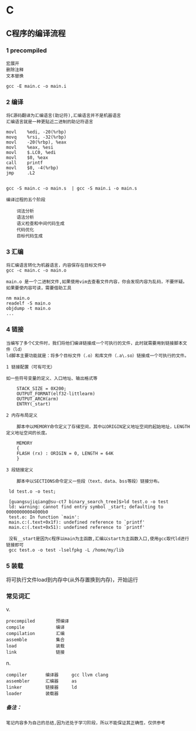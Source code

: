 # C

## C程序的编译流程

### 1  precompiled

    宏展开
    删除注释
    文本替换
    
    gcc -E main.c -o main.i

### 2   编译

    将C源码翻译为汇编语言(助记符),汇编语言并不是机器语言
    汇编语言就是一种更贴近二进制的助记符语言
    
    movl    %edi, -20(%rbp)
    movq    %rsi, -32(%rbp)
    movl    -20(%rbp), %eax
    movl    %eax, %esi
    movl    $.LC0, %edi
    movl    $0, %eax
    call    printf
    movl    $0, -4(%rbp)
    jmp     .L2
    
    
    gcc -S main.c -o main.s  | gcc -S main.i -o main.s
    
    编译过程的五个阶段
    
        词法分析
        语法分析
        语义检查和中间代码生成
        代码优化
        目标代码生成

### 3 汇编

    将汇编语言转化为机器语言，内容保存在目标文件中
    gcc -c main.c -o main.o
    
    main.o 是一个二进制文件,如果使用vim去查看文件内容，你会发现内容为乱码，不要怀疑。
    如果要使内容可读，需要借助工具
    
    nm main.o
    readelf -S main.o
    objdump -t main.o
    ...


### 4 链接

    当编写了多个C文件时，我们将他们编译链接成一个可执行的文件，此时就需要用到链接脚本文件（ld）
    ld脚本主要功能就是：将多个目标文件（.o）和库文件（.a\.so）链接成一个可执行的文件。

    1 链接配置（可有可无）

    如一些符号变量的定义、入口地址、输出格式等

        STACK_SIZE = 0X200;
        OUTPUT_FORMAT(elf32-littlearm)
        OUTPUT_ARCH(arm)
        ENTRY(_start)

    2 内存布局定义

        脚本中以MEMORY命令定义了存储空间，其中以ORIGIN定义地址空间的起始地址，LENGTH定义地址空间的长度。

        MEMORY
        {
        FLASH (rx) : ORIGIN = 0, LENGTH = 64K
        }

    3 段链接定义

        脚本中以SECTIONS命令定义一些段（text、data、bss等段）链接分布。

     ld test.o -o test;

     [guangsujiqiang@su-ct7 binary_search_tree]$>ld test.o -o test
     ld: warning: cannot find entry symbol _start; defaulting to 00000000004000b0
     test.o: In function `main':
     main.c:(.text+0x1f): undefined reference to `printf'
     main.c:(.text+0x51): undefined reference to `printf'

     没有__start是因为c程序以main为主函数,汇编以start为主函数入口,使用gcc取代ld进行链接即可
     gcc test.o -o test -lselfpkg -L /home/my/lib


### 5   装载

将可执行文件load到内存中(从外存置换到内存)，开始运行

### 常见词汇

v.

    precompiled        预编译
    compile            编译
    compilation        汇编
    assemble           集合
    load               装载
    link               链接

n.

    compiler       编译器     gcc llvm clang
    assembler      汇编器     as 
    linker         链接器     ld
    loader         装载器


##### 备注：

    笔记内容多为自己的总结,因为还处于学习阶段，所以不能保证其正确性，仅供参考
    